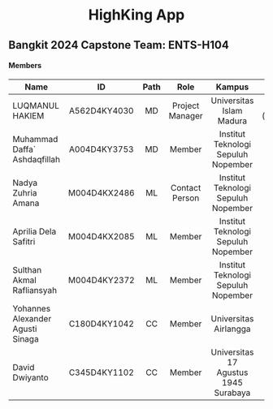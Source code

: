 <h1 align="center">
  HighKing App
</h1>
<h2 align="center>
  Booking Hiking Trip in Indonesia  
</h2>
<h3 align="center">
  Bangkit 2024 Capstone Team: ENTS-H104
</h3>


#### Members
| Name                             | ID           | Path  | Role           | Kampus                               | Github                                                     |
| -------------------------------- |:------------:|:-----:| :------------: | :----------------------------------: |:----------------------------------------------------------:|
| LUQMANUL HAKIEM                  | A562D4KY4030 | MD    | Project Manager| Universitas Islam Madura             | [hyelqi] (https://github.com/luqmanulhakiem/luqmanulhakiem) |
| Muhammad Daffa` Ashdaqfillah     | A004D4KY3753 | MD    | Member         | Institut Teknologi Sepuluh Nopember  | [daf2a](https://github.com/daf2a)                                                          |
| Nadya Zuhria Amana               | M004D4KX2486 | ML    | Contact Person | Institut Teknologi Sepuluh Nopember  | [nadyaza](https://github.com/nadyaza)                                                           |
| Aprilia Dela Safitri             | M004D4KX2085 | ML    | Member         | Institut Teknologi Sepuluh Nopember  | [apriliadesa](https://github.com/apriliadesa)              |
| Sulthan Akmal Rafliansyah        | M004D4KY2372 | ML    | Member         | Institut Teknologi Sepuluh Nopember  | [SulthanRaflyy](https://github.com/SulthanRaflyy)          |
| Yohannes Alexander Agusti Sinaga | C180D4KY1042 | CC    | Member         | Universitas Airlangga                | [Yohannes-Alexander](https://github.com/Yohannes-Alexander)  |
| David Dwiyanto                   | C345D4KY1102 | CC    | Member         | Universitas 17 Agustus 1945 Surabaya | [daviddvsjrgg](https://github.com/daviddvsjrgg)                      |
